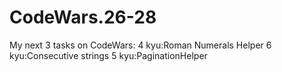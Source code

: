 # CodeWars.26-28
My next 3 tasks on CodeWars:
	4 kyu:Roman Numerals Helper
	6 kyu:Consecutive strings
	5 kyu:PaginationHelper
